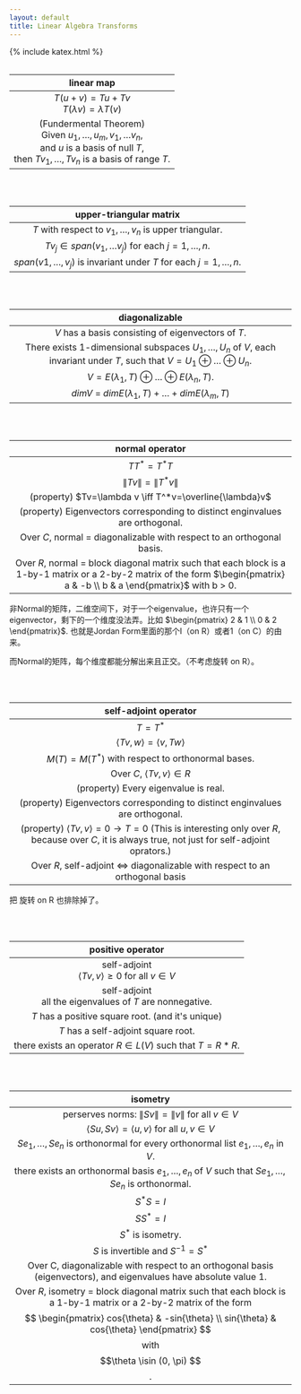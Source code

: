 ```yaml
---
layout: default
title: Linear Algebra Transforms
---
```


{% include katex.html %}

<div class="mxgraph" style="max-width:100%;border:1px solid transparent;" data-mxgraph="{&quot;highlight&quot;:&quot;#0000ff&quot;,&quot;nav&quot;:true,&quot;resize&quot;:true,&quot;toolbar&quot;:&quot;zoom layers tags lightbox&quot;,&quot;edit&quot;:&quot;_blank&quot;,&quot;url&quot;:&quot;https://raw.githubusercontent.com/harwise/diagrams/main/linear_transforms.drawio&quot;}"></div>
<script type="text/javascript" src="https://viewer.diagrams.net/embed2.js?&fetch=https%3A%2F%2Fraw.githubusercontent.com%2Fharwise%2Fdiagrams%2Fmain%2Flinear_transforms.drawio"></script>

|linear map|
|:--------:|
|$T(u+v) = Tu + Tv$ <br> $T(\lambda v) = \lambda T(v)$|
|(Fundermental Theorem) <br> Given $u_1,\dots,u_m, v_1,\dots v_n$, <br> and $u$ is a basis of null $T$, <br> then $Tv_1,\dots,Tv_n$ is a basis of range $T$.|

<br><br>

|upper-triangular matrix|
|:---------------------:|
|$T$ with respect to $v_1,\dots,v_n$ is upper triangular.|
|$Tv_j\in span(v_1,\dots v_j)$ for each $j=1,\dots,n$.|
|$span(v1,\dots,v_j)$ is invariant under $T$ for each $j=1,\dots,n$.|

<br><br>

|diagonalizable|
|:------------:|
|$V$ has a basis consisting of eigenvectors of $T$.|
|There exists 1-dimensional subspaces $U_1,\dots,U_n$ of $V$, each invariant under $T$, such that $V=U_1\oplus\dots\oplus U_n$.|
|$V=E(\lambda_1,T)\oplus\dots\oplus E(\lambda_n,T)$.|
|$dimV$ = $dimE(\lambda_1,T)+\dots + dimE(\lambda_m,T)$|

<br><br>

|normal operator|
|:-------------:|
|$TT^\ast= T^\ast T$|
|$\lVert Tv \rVert = \lVert T^*v \rVert$|
|(property) $Tv=\lambda v \iff T^*v=\overline{\lambda}v$|
|(property) Eigenvectors corresponding to distinct enginvalues are orthogonal.|
|Over $C$, normal = diagonalizable with respect to an orthogonal basis.|
|Over $R$, normal = block diagonal matrix such that each block is a 1-by-1 matrix or a 2-by-2 matrix of the form $\begin{pmatrix} a & -b \\ b & a \end{pmatrix}$ with b > 0.|

非Normal的矩阵，二维空间下，对于一个eigenvalue，也许只有一个eigenvector，剩下的一个维度没法弄。比如 $\begin{pmatrix} 2 & 1 \\ 0 & 2 \end{pmatrix}$. 也就是Jordan Form里面的那个I（on R）或者1（on C）的由来。

而Normal的矩阵，每个维度都能分解出来且正交。（不考虑旋转 on R）。

<br><br>

|self-adjoint operator|
|:-------------------:|
|$T = T^*$|
|$\langle Tv,w\rangle=\langle v,Tw\rangle$|
|$M(T)=M(T^*)$ with respect to orthonormal bases.|
|Over $C$, $\langle Tv,v\rangle\in R$|
|(property) Every eigenvalue is real.|
|(property) Eigenvectors corresponding to distinct enginvalues are orthogonal.|
|(property) $\langle Tv,v\rangle=0 \rightarrow T=0$ (This is interesting only over $R$, because over $C$, it is always true, not just for self-adjoint oprators.)|
|Over $R$, self-adjoint $\iff$ diagonalizable with respect to an orthogonal basis|

把 旋转 on R 也排除掉了。

<br><br>

|positive operator|
|:---------------:|
|self-adjoint<br>$\langle Tv,v \rangle\ge0$ for all $v\in V$|
|self-adjoint<br>all the eigenvalues of $T$ are nonnegative.|
|$T$ has a positive square root. (and it's unique)|
|$T$ has a self-adjoint square root.|
|there exists an operator $R\in L(V)$ such that $T=R*R$.|

<br><br>

|isometry|
|:------:|
|perserves norms: $\lVert Sv \rVert = \lVert v \rVert$ for all $v\in V$|
|$\langle Su,Sv \rangle = \langle u,v \rangle$ for all $u,v \in V$|
|$Se_1,\dots,Se_n$ is orthonormal for every orthonormal list $e_1,\dots,e_n$ in $V$.|
|there exists an orthonormal basis $e_1,\dots,e_n$ of $V$ such that $Se_1,\dots,Se_n$ is orthonormal.|
|$S^*S=I$|
|$SS^*=I$|
|$S^*$ is isometry.|
|$S$ is invertible and $S^{-1}=S^*$|
|Over C, diagonalizable with respect to an orthogonal basis (eigenvectors), and eigenvalues have absolute value 1.|
|Over $R$, isometry = block diagonal matrix such that each block is a 1-by-1 matrix or a 2-by-2 matrix of the form $$ \begin{pmatrix} cos{\theta} & -sin{\theta} \\ sin{\theta} & cos{\theta} \end{pmatrix} $$ with $$\theta \isin (0, \pi) $$.|

<br><br>

